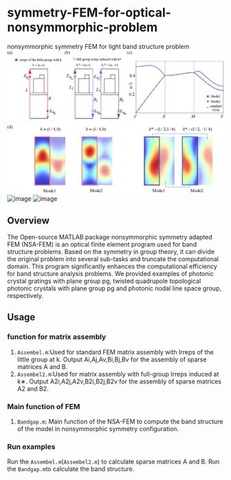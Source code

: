 # symmetry-FEM-for-optical-nonsymmorphic-problem
nonsymmorphic symmetry FEM for light band structure problem
![image](Figure/PCG.png)
![image](Figure/PCG.TQTPHC)
![image](Figure/PCG.NLS)
## Overview
The Open-source MATLAB package nonsymmorphic symmetry adapted FEM (NSA-FEM) is an optical finite element program used for band structure problems. Based on the symmetry in group theory, it can divide the original problem into several sub-tasks and truncate the computational domain. This program significantly enhances the computational efficiency for band structure analysis problems. We provided examples of photonic crystal gratings with plane group pg, twisted quadrupole topological photonic crystals with plane group pg and photonic nodal line space group, respectively.
## Usage
### function for matrix assembly
1. `Assembel.m`:Used for standard FEM matrix assembly with Irreps of the little group at k. Output Ai,Aj,Av,Bi,Bj,Bv for the assembly of sparse matrices A and B.
2. `Assembel2.m`:Used for matrix assembly with full-group Irreps induced at k∗. Output A2i,A2j,A2v,B2i,B2j,B2v for the assembly of sparse matrices A2 and B2.
### Main function of FEM
1. `Bandgap.m`: Main function of the NSA-FEM to compute the band structure of the model in nonsymmorphic symmetry configuration.
### Run examples
Run the `Assembel.m`(`Assembel2.m`) to calculate sparse matrices A and B. Run the `Bandgap.m`to calculate the band structure.
